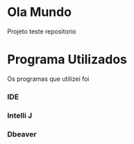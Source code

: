 # Ola Mundo
 Projeto teste repositorio
# Programa Utilizados
 Os programas que utilizei foi 
### IDE
### Intelli J 
### Dbeaver
